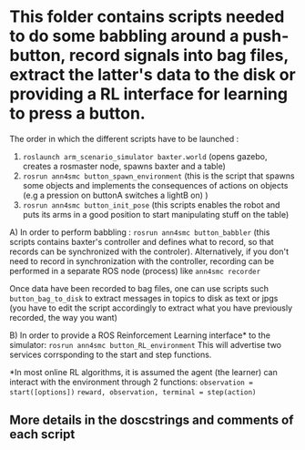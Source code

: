 # This folder contains scripts needed to do some babbling around a push-button, record signals into bag files, extract the latter's data to the disk or providing a RL interface for learning to press a button.

The order in which the different scripts have to be launched :
1. `roslaunch arm_scenario_simulator baxter.world` (opens gazebo, creates a rosmaster node, spawns baxter and a table)
2. `rosrun ann4smc button_spawn_environment` (this is the script that spawns some objects and implements the consequences of actions on objects (e.g a pression on buttonA switches a lightB on) )
3. `rosrun ann4smc button_init_pose` (this scripts enables the robot and puts its arms in a good position to start manipulating stuff on the table)


A) In order to perform babbling :
`rosrun ann4smc button_babbler` (this scripts contains baxter's controller and defines what to record, so that records can be synchronized with the controler).
Alternatively, if you don't need to record in synchronization with the controller, recording can be performed in a separate ROS node (process) like `ann4smc recorder`

Once data have been recorded to bag files, one can use scripts such `button_bag_to_disk` to extract messages in topics to disk as text or jpgs (you have to edit the script accordingly to extract what you have previously recorded, the way you want)


B) In order to provide a ROS Reinforcement Learning interface* to the simulator:
`rosrun ann4smc button_RL_environment`
This will advertise two services corrsponding to the start and step functions.

*In most online RL algorithms, it is assumed the agent (the learner) can interact with the environment through 2 functions:
`observation = start([options])`
`reward, observation, terminal = step(action)`


## More details in the doscstrings and comments of each script
